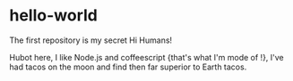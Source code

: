 # hello-world
The first repository is my secret
Hi Humans!

Hubot here, I like Node.js and coffeescript {that's what I'm mode of !},
I've had tacos on the moon and find then far superior to Earth tacos.
